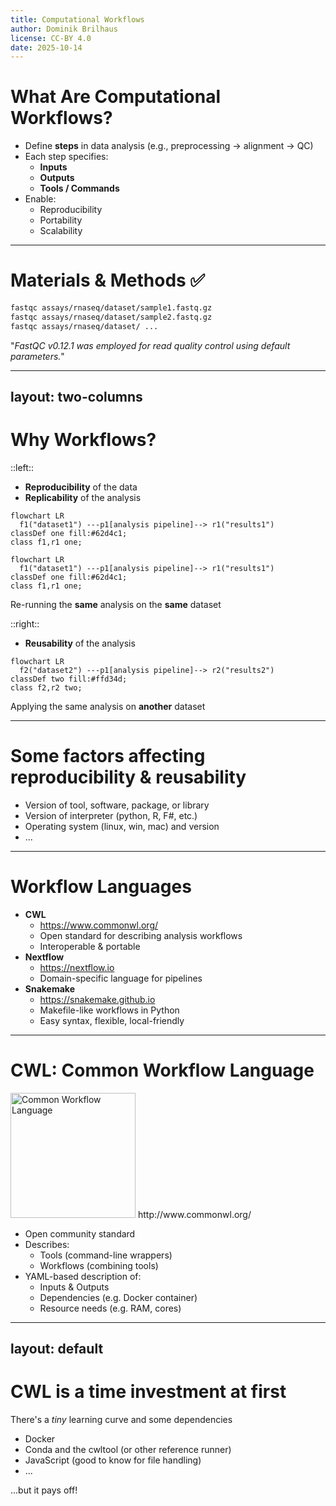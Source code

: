 ```yaml
---
title: Computational Workflows
author: Dominik Brilhaus
license: CC-BY 4.0
date: 2025-10-14
---
```


# What Are Computational Workflows?

- Define **steps** in data analysis (e.g., preprocessing → alignment → QC)
- Each step specifies:
  - **Inputs**
  - **Outputs**
  - **Tools / Commands**
- Enable:
  - Reproducibility  
  - Portability  
  - Scalability

---

# Materials & Methods ✅

```bash
fastqc assays/rnaseq/dataset/sample1.fastq.gz
fastqc assays/rnaseq/dataset/sample2.fastq.gz
fastqc assays/rnaseq/dataset/ ...
```

"*FastQC v0.12.1 was employed for read quality control using default parameters.*"

---
layout: two-columns
---

# Why Workflows?

::left::

- **Reproducibility** of the data
- **Replicability** of the analysis


```mermaid
flowchart LR
  f1("dataset1") ---p1[analysis pipeline]--> r1("results1")
classDef one fill:#62d4c1;
class f1,r1 one;
```


```mermaid
flowchart LR
  f1("dataset1") ---p1[analysis pipeline]--> r1("results1")
classDef one fill:#62d4c1;
class f1,r1 one;
```

Re-running the **same** analysis on the **same** dataset

::right::

- **Reusability** of the analysis

```mermaid
flowchart LR
  f2("dataset2") ---p1[analysis pipeline]--> r2("results2")
classDef two fill:#ffd34d;
class f2,r2 two;
```

Applying the same analysis on **another** dataset

---

# Some factors affecting reproducibility & reusability

- Version of tool, software, package, or library
- Version of interpreter (python, R, F#, etc.)
- Operating system (linux, win, mac) and version
- ...

---

# Workflow Languages

- **CWL**
  - https://www.commonwl.org/
  - Open standard for describing analysis workflows
  - Interoperable & portable
- **Nextflow**
  - https://nextflow.io
  - Domain-specific language for pipelines
- **Snakemake**
  - https://snakemake.github.io
  - Makefile-like workflows in Python
  - Easy syntax, flexible, local-friendly

---

# CWL: Common Workflow Language

<img alt="Common Workflow Language" type="image/svg" width="200" src="https://cdn.rawgit.com/common-workflow-language/logo/0b98d341/CWL-Logo-nofonts.svg" />
http://www.commonwl.org/

- Open community standard
- Describes:
  - Tools (command-line wrappers)
  - Workflows (combining tools)
- YAML-based description of:
  - Inputs & Outputs
  - Dependencies (e.g. Docker container)
  - Resource needs (e.g. RAM, cores)

---
layout: default
---

# CWL is a time investment at first

There's a *tiny* learning curve and some dependencies

- Docker
- Conda and the cwltool (or other reference runner)
- JavaScript (good to know for file handling)
- ...

...but it pays off!

